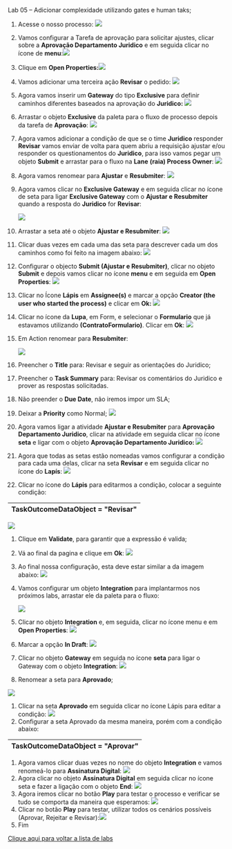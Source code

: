﻿Lab 05 – Adicionar complexidade utilizando gates e human taks;

1. Acesse o nosso processo:
   ![](Aspose.Words.dd695b8e-1241-4c90-93ad-ba982d70850b.001.png)
1. Vamos configurar a Tarefa de aprovação para solicitar ajustes, clicar sobre a **Aprovação Departamento Juridico** e em seguida clicar no ícone de **menu**:![](Aspose.Words.dd695b8e-1241-4c90-93ad-ba982d70850b.002.png)
1. Clique em **Open Properties:![](Aspose.Words.dd695b8e-1241-4c90-93ad-ba982d70850b.003.png)**
1. Vamos adicionar uma terceira ação **Revisar** o pedido:
   ![](Aspose.Words.dd695b8e-1241-4c90-93ad-ba982d70850b.004.png)
1. Agora vamos inserir um **Gateway** do tipo **Exclusive** para definir caminhos diferentes baseados na aprovação do **Juridico:
   ![](Aspose.Words.dd695b8e-1241-4c90-93ad-ba982d70850b.005.png)**
1. Arrastar o objeto **Exclusive** da paleta para o fluxo de processo depois da tarefa de **Aprovação**:
   ![](Aspose.Words.dd695b8e-1241-4c90-93ad-ba982d70850b.006.png)
1. Agora vamos adicionar a condição de que se o time **Juridico** responder **Revisar** vamos enviar de volta para quem abriu a requisição ajustar e/ou responder os questionamentos do **Juridico**, para isso vamos pegar um objeto **Submit** e arrastar para o fluxo na **Lane** **(raia) Process Owner**:
   ![](Aspose.Words.dd695b8e-1241-4c90-93ad-ba982d70850b.007.png)
1. Agora vamos renomear para **Ajustar** e **Resubmiter**:
   ![](Aspose.Words.dd695b8e-1241-4c90-93ad-ba982d70850b.006.png)
1. Agora vamos clicar no **Exclusive Gateway** e em seguida clicar no ícone de seta para ligar **Exclusive Gateway** com o **Ajustar e Resubmiter** quando a resposta do **Juridico** for **Revisar**:

   ![](Aspose.Words.dd695b8e-1241-4c90-93ad-ba982d70850b.008.png)
1. Arrastar a seta até o objeto **Ajustar e Resubmiter**:
   ![](Aspose.Words.dd695b8e-1241-4c90-93ad-ba982d70850b.009.png)
1. Clicar duas vezes em cada uma das seta para descrever cada um dos caminhos como foi feito na imagem abaixo:
   ![](Aspose.Words.dd695b8e-1241-4c90-93ad-ba982d70850b.010.png)
1. Configurar o objecto **Submit (Ajustar e Resubmiter)**, clicar no objeto **Submit** e depois vamos clicar no ícone **menu** e em seguida em **Open Properties**:
   ![](Aspose.Words.dd695b8e-1241-4c90-93ad-ba982d70850b.011.png)
1. Clicar no Ícone **Lápis** em **Assignee(s)** e marcar a opção **Creator (the user who started the process)** e clicar em **Ok:
   ![](Aspose.Words.dd695b8e-1241-4c90-93ad-ba982d70850b.012.png)**
1. Clicar no ícone da **Lupa**, em Form, e selecionar o **Formulario** que já estavamos utilizando **(ContratoFormulario)**. Clicar em **Ok**:
   ![](Aspose.Words.dd695b8e-1241-4c90-93ad-ba982d70850b.013.png)
1. Em Action renomear para **Resubmiter**:

   ![](Aspose.Words.dd695b8e-1241-4c90-93ad-ba982d70850b.014.png)
1. Preencher o **Title** para: Revisar e seguir as orientações do Juridico;
1. Preencher o **Task Summary** para: Revisar os comentários do Juridico e prover as respostas solicitadas.
1. Não preender o **Due Date**, não iremos impor um SLA;
1. Deixar a **Priority** como Normal;
   ![](Aspose.Words.dd695b8e-1241-4c90-93ad-ba982d70850b.010.png)
1. Agora vamos ligar a atividade **Ajustar e Resubmiter** para **Aprovação Departamento Juridico**, clicar na atividade em seguida clicar no ícone **seta** e ligar com o objeto **Aprovação Departamento Juridico:
   ![](Aspose.Words.dd695b8e-1241-4c90-93ad-ba982d70850b.015.png)**
1. Agora que todas as setas estão nomeadas vamos configurar a condição para cada uma delas, clicar na seta **Revisar** e em seguida clicar no ícone do **Lapís**:
   ![](Aspose.Words.dd695b8e-1241-4c90-93ad-ba982d70850b.016.png)
1. Clicar no ícone do **Lápis** para editarmos a condição, colocar a seguinte condição:

|TaskOutcomeDataObject = "Revisar"|
| :- |
![](Aspose.Words.dd695b8e-1241-4c90-93ad-ba982d70850b.017.png)

1. Clique em **Validate**, para garantir que a expressão é valida;
1. Vá ao final da pagina e clique em **Ok**:
   ![](Aspose.Words.dd695b8e-1241-4c90-93ad-ba982d70850b.018.png)
1. Ao final nossa configuração, esta deve estar similar a da imagem abaixo:
   ![](Aspose.Words.dd695b8e-1241-4c90-93ad-ba982d70850b.019.png)
1. Vamos configurar um objeto **Integration** para implantarmos nos próximos labs, arrastar ele da paleta para o fluxo:

   ![](Aspose.Words.dd695b8e-1241-4c90-93ad-ba982d70850b.020.png)
1. Clicar no objeto **Integration** e, em seguida, clicar no ícone menu e em **Open Properties**:
   ![](Aspose.Words.dd695b8e-1241-4c90-93ad-ba982d70850b.021.png)
1. Marcar a opção **In Draft**: 
   ![](Aspose.Words.dd695b8e-1241-4c90-93ad-ba982d70850b.022.png)
1. Clicar no objeto **Gateway** em seguida no ícone **seta** para ligar o Gateway com o objeto **Integration**:
   ![](Aspose.Words.dd695b8e-1241-4c90-93ad-ba982d70850b.023.png)
1. Renomear a seta para **Aprovado**;

![](Aspose.Words.dd695b8e-1241-4c90-93ad-ba982d70850b.024.png)

1. Clicar na seta **Aprovado** em seguida clicar no ícone Lápis para editar a condição:
   ![](Aspose.Words.dd695b8e-1241-4c90-93ad-ba982d70850b.005.png)
1. Configurar a seta Aprovado da mesma maneira, porém com a condição abaixo:

|TaskOutcomeDataObject = "Aprovar"|
| :- |
1. Agora vamos clicar duas vezes no nome do objeto **Integration** e vamos renomeá-lo para **Assinatura Digital**: 
   ![](Aspose.Words.dd695b8e-1241-4c90-93ad-ba982d70850b.025.png)
1. Agora clicar no objeto **Assinatura Digital** em seguida clicar no ícone seta e fazer a ligação com o objeto **End**:
   ![](Aspose.Words.dd695b8e-1241-4c90-93ad-ba982d70850b.026.png)
1. Agora iremos clicar no botão **Play** para testar o processo e verificar se tudo se comporta da maneira que esperamos:
   ![](Aspose.Words.dd695b8e-1241-4c90-93ad-ba982d70850b.006.png)
1. Clicar no botão **Play** para testar, utilizar todos os cenários possíveis (Aprovar, Rejeitar e Revisar):![](Aspose.Words.dd695b8e-1241-4c90-93ad-ba982d70850b.027.png)
1. Fim


[Clique aqui para voltar a lista de labs](https://github.com/vhakamine/OIC_HANDS_ON/blob/main/README.md)

